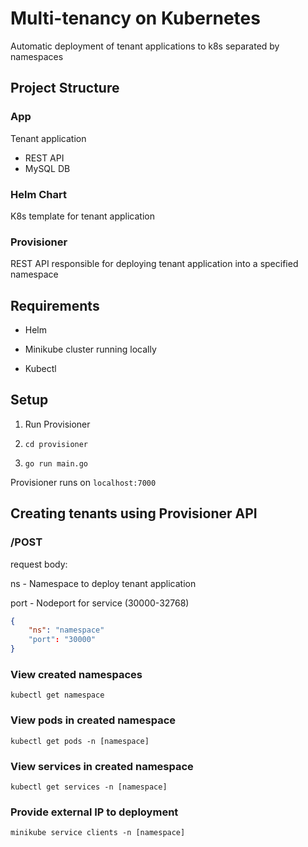# Multi-tenancy on Kubernetes
Automatic deployment of tenant applications to k8s separated by namespaces

## Project Structure

### App
Tenant application
- REST API
- MySQL DB

### Helm Chart
K8s template for tenant application


### Provisioner
REST API responsible for deploying tenant application into a specified namespace

## Requirements

- Helm

- Minikube cluster running locally

- Kubectl

## Setup

1. Run Provisioner

2. `cd provisioner`

3. `go run main.go`

Provisioner runs on `localhost:7000`

## Creating tenants using Provisioner API

### /POST

request body:

ns - Namespace to deploy tenant application

port - Nodeport for service  (30000-32768)


```json
{
    "ns": "namespace"
    "port": "30000"
}
```

### View created namespaces

`kubectl get namespace`

### View pods in created namespace

`kubectl get pods -n [namespace]`

### View services  in created namespace

`kubectl get services -n [namespace]`

### Provide external IP to deployment

`minikube service clients -n [namespace]`
